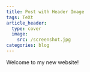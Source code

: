 ```yaml
---
title: Post with Header Image
tags: TeXt
article_header:
  type: cover
  image:
    src: /screenshot.jpg
categories: blog
---
```


Welcome to my new website!

<!--more-->
